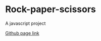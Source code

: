 # Rock-paper-scissors
A javascript project

[Github page link](https://vinayak-2108.github.io/Rock-paper-scissors/)